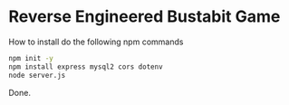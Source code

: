 # Reverse Engineered Bustabit Game

How to install do the following npm commands
```bash
npm init -y
npm install express mysql2 cors dotenv
node server.js
```
Done.
